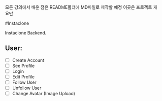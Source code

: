 모든 강의에서 배운 점은 README폴더에 MD파일로 제작할 예정
이곳은 프로젝트 개요만

#Instaclone

Instaclone Backend.

## User:

- [ ] Create Account
- [ ] See Profile
- [ ] Login
- [ ] Edit Profile
- [ ] Follow User
- [ ] Unfollow User
- [ ] Change Avatar (Image Upload)